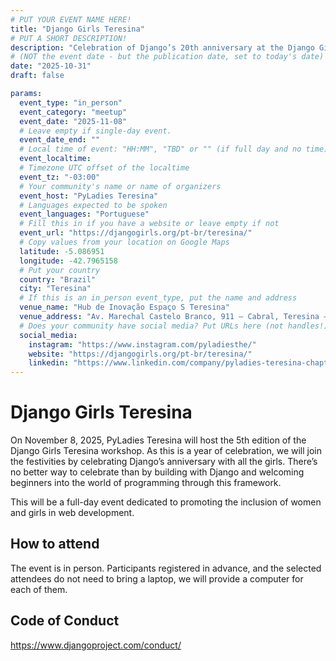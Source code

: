 ```yaml
---
# PUT YOUR EVENT NAME HERE!
title: "Django Girls Teresina"
# PUT A SHORT DESCRIPTION!
description: "Celebration of Django’s 20th anniversary at the Django Girls Teresina workshop"
# (NOT the event date - but the publication date, set to today's date)
date: "2025-10-31"
draft: false

params:
  event_type: "in_person"
  event_category: "meetup"
  event_date: "2025-11-08"
  # Leave empty if single-day event.
  event_date_end: ""
  # Local time of event: "HH:MM", "TBD" or "" (if full day and no time)
  event_localtime:
  # Timezone UTC offset of the localtime
  event_tz: "-03:00"
  # Your community's name or name of organizers
  event_host: "PyLadies Teresina"
  # Languages expected to be spoken
  event_languages: "Portuguese"
  # Fill this in if you have a website or leave empty if not
  event_url: "https://djangogirls.org/pt-br/teresina/"
  # Copy values from your location on Google Maps
  latitude: -5.086951
  longitude: -42.7965158
  # Put your country
  country: "Brazil"
  city: "Teresina"
  # If this is an in_person event_type, put the name and address
  venue_name: "Hub de Inovação Espaço S Teresina"
  venue_address: "Av. Marechal Castelo Branco, 911 – Cabral, Teresina – PI, 64001-120"
  # Does your community have social media? Put URLs here (not handles!)
  social_media:
    instagram: "https://www.instagram.com/pyladiesthe/"
    website: "https://djangogirls.org/pt-br/teresina/"
    linkedin: "https://www.linkedin.com/company/pyladies-teresina-chapter/"
---
```


# Django Girls Teresina

On November 8, 2025, PyLadies Teresina will host the 5th edition of the Django Girls Teresina workshop. As this is a year of celebration, we will join the festivities by celebrating Django’s anniversary with all the girls. There’s no better way to celebrate than by building with Django and welcoming beginners into the world of programming through this framework.

This will be a full-day event dedicated to promoting the inclusion of women and girls in web development.

## How to attend

The event is in person. Participants registered in advance, and the selected attendees do not need to bring a laptop, we will provide a computer for each of them.

## Code of Conduct

https://www.djangoproject.com/conduct/
